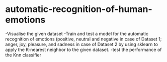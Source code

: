 # automatic-recognition-of-human-emotions


-Visualise the given dataset
-Train and test a model for the automatic recognition of emotions (positive, neutral and negative in case of Dataset 1; anger, joy, pleasure, and sadness in case of Dataset 2 by using sklearn to apply the K-nearest neighbor to the given dataset.
-test the performance of the Knn classifier 
